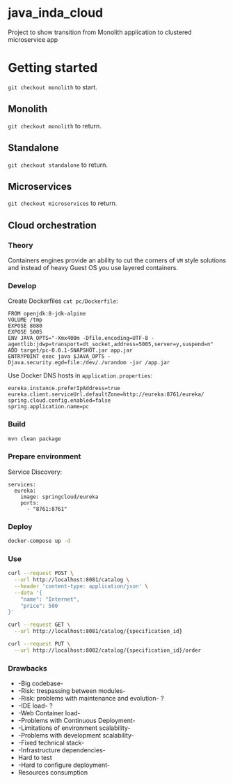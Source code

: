 # java_inda_cloud
Project to show transition from Monolith application to clustered microservice app

# Getting started

`git checkout monolith` to start.

## Monolith

`git checkout monolith` to return.

## Standalone

`git checkout standalone` to return.

## Microservices

`git checkout microservices` to return.

## Cloud orchestration

### Theory

Containers engines provide an ability to cut the corners of `VM` style solutions and instead of heavy Guest OS you
use layered containers.

### Develop

Create Dockerfiles `cat pc/Dockerfile`:

```
FROM openjdk:8-jdk-alpine
VOLUME /tmp
EXPOSE 8080
EXPOSE 5005
ENV JAVA_OPTS="-Xmx400m -Dfile.encoding=UTF-8 -agentlib:jdwp=transport=dt_socket,address=5005,server=y,suspend=n"
ADD target/pc-0.0.1-SNAPSHOT.jar app.jar
ENTRYPOINT exec java $JAVA_OPTS -Djava.security.egd=file:/dev/./urandom -jar /app.jar
```

Use Docker DNS hosts in `application.properties`:

```properties
eureka.instance.preferIpAddress=true
eureka.client.serviceUrl.defaultZone=http://eureka:8761/eureka/
spring.cloud.config.enabled=false
spring.application.name=pc
```

### Build

```bash
mvn clean package
```

### Prepare environment

Service Discovery:

```
services:
  eureka:
    image: springcloud/eureka
    ports:
      - "8761:8761"
```

### Deploy

```bash
docker-compose up -d

```

### Use

```bash
curl --request POST \
  --url http://localhost:8081/catalog \
  --header 'content-type: application/json' \
  --data '{
	"name": "Internet",
	"price": 500
}'
```

```bash
curl --request GET \
  --url http://localhost:8081/catalog/{specification_id}
```

```bash
curl --request PUT \
  --url http://localhost:8082/catalog/{specification_id}/order
```

### Drawbacks

- -Big codebase-
- -Risk: trespassing between modules-
- -Risk: problems with maintenance and evolution- ?
- -IDE load- ?
- -Web Container load-
- -Problems with Continuous Deployment- 
- -Limitations of environment scalability-
- -Problems with development scalability- 
- -Fixed technical stack-
- -Infrastructure dependencies- 
- Hard to test
- -Hard to configure deployment- 
- Resources consumption

